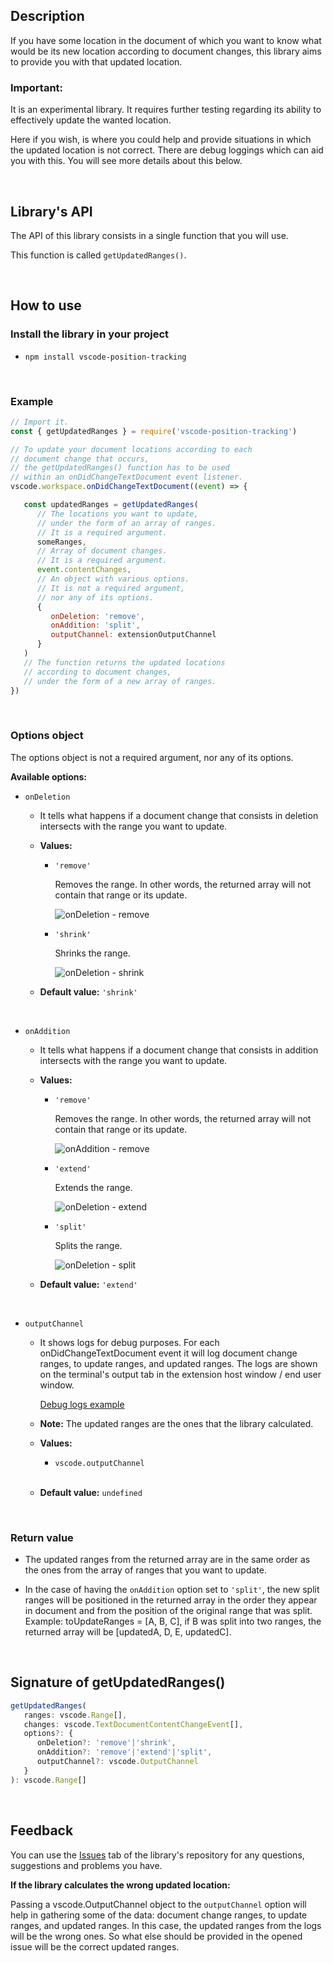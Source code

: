 ## Description

If you have some location in the document of which you want to know what would be its new location according to document changes, this library aims to provide you with that updated location.

### Important: 
It is an experimental library. It requires further testing regarding its ability to effectively update the wanted location.

Here if you wish, is where you could help and provide situations in which the updated location is not correct. There are debug loggings which can aid you with this. You will see more details about this below.

<br>

## Library's API

The API of this library consists in a single function that you will use.

This function is called `getUpdatedRanges()`.

<br>

## How to use

### Install the library in your project

- `npm install vscode-position-tracking`

<br>

### Example

```javascript
// Import it.
const { getUpdatedRanges } = require('vscode-position-tracking')

// To update your document locations according to each
// document change that occurs,
// the getUpdatedRanges() function has to be used 
// within an onDidChangeTextDocument event listener.
vscode.workspace.onDidChangeTextDocument((event) => {

   const updatedRanges = getUpdatedRanges(
      // The locations you want to update,
      // under the form of an array of ranges.
      // It is a required argument.
      someRanges,
      // Array of document changes.
      // It is a required argument.
      event.contentChanges,
      // An object with various options.
      // It is not a required argument,
      // nor any of its options.
      { 
         onDeletion: 'remove',
         onAddition: 'split',
         outputChannel: extensionOutputChannel
      }
   ) 
   // The function returns the updated locations
   // according to document changes,
   // under the form of a new array of ranges.
})
```

<br>

### Options object
The options object is not a required argument, nor any of its options.

**Available options:**

- ```onDeletion```

	- It tells what happens if a document change that consists in deletion intersects with the range you want to update.

	- **Values:**

		- ```'remove'```

			Removes the range. In other words, the returned array will not contain that range or its update.

			![onDeletion - remove](https://media.giphy.com/media/v1.Y2lkPTc5MGI3NjExdXN3b2RqZmtudmlqdHIwbWUxNmRxejg2N2M1OGFpY2dvaXdieWZ6cyZlcD12MV9pbnRlcm5hbF9naWZfYnlfaWQmY3Q9Zw/2sSfY9JKzziEx24x7V/giphy.gif)

		- ```'shrink'```

			Shrinks the range.

			![onDeletion - shrink](https://media.giphy.com/media/v1.Y2lkPTc5MGI3NjExdWNhb283MXBvcHZwZmI5bnZsOGRmYnV5dmhraWpmcDBxbHJ4aXo5MSZlcD12MV9pbnRlcm5hbF9naWZfYnlfaWQmY3Q9Zw/f4QIR9IO7wwozksuuG/giphy.gif)

	- **Default value:** ```'shrink'```

<br>

- ```onAddition```

	- It tells what happens if a document change that consists in addition intersects with the range you want to update.

	- **Values:**

		- ```'remove'```

			Removes the range. In other words, the returned array will not contain that range or its update.

			![onAddition - remove](https://media.giphy.com/media/v1.Y2lkPTc5MGI3NjExc3E5YjNzYmFrMTZjcHdkNWZ1a2dyemlkOXU0NWpxcXpndmE5Zm55cCZlcD12MV9pbnRlcm5hbF9naWZfYnlfaWQmY3Q9Zw/dBJi0ILJwyfbVpCmZI/giphy.gif)
			
		- ```'extend'```

			Extends the range.

			![onDeletion - extend](https://media.giphy.com/media/v1.Y2lkPTc5MGI3NjExeHFldDczYzVocnVrZG5tY3RoenJrNzBwbWhjdXowbTJnaHZ0N2huNiZlcD12MV9pbnRlcm5hbF9naWZfYnlfaWQmY3Q9Zw/cJw0A37IKb4iwVkQXQ/giphy.gif)

		- ```'split'```

			Splits the range.

			![onDeletion - split](https://media.giphy.com/media/v1.Y2lkPTc5MGI3NjExenkwdDE2OXAyajVxcmQwOTB1eHd2aXF2dmZ1aTEzYnp1amR1anVpNiZlcD12MV9pbnRlcm5hbF9naWZfYnlfaWQmY3Q9Zw/zNIbL1extQDatz6Fav/giphy.gif)

	- **Default value:** ```'extend'```

<br>

- ```outputChannel```

	- It shows logs for debug purposes. For each onDidChangeTextDocument event it will log document change ranges, to update ranges, and updated ranges. The logs are shown on the terminal's output tab in the extension host window / end user window.
	
		[Debug logs example](https://drive.google.com/file/d/15jn8KgiYN9JcnVbSgmdnui5lAJ4rr9EM/view?usp=sharing)

	- **Note:**  The updated ranges are the ones that the library calculated.

	- **Values:**

		- ```vscode.outputChannel```

		<br>

	- **Default value:** ```undefined```

<br>
	
### Return value

- The updated ranges from the returned array are in the same order as the ones from the array of ranges that you want to update.

- In the case of having the ```onAddition``` option set to ```'split'```, the new split ranges will be positioned in the returned array in the order they appear in document and from the position of the original range that was split. Example: toUpdateRanges = [A, B, C], if B was split into two ranges, the returned array will be [updatedA, D, E, updatedC].



<br>

## Signature of getUpdatedRanges()

```javascript
getUpdatedRanges(
   ranges: vscode.Range[],
   changes: vscode.TextDocumentContentChangeEvent[],
   options?: {
      onDeletion?: 'remove'|'shrink',
      onAddition?: 'remove'|'extend'|'split',
      outputChannel?: vscode.OutputChannel
   }
): vscode.Range[]
```

<br>

## Feedback

You can use the [Issues](https://github.com/srares13/vscode-position-tracking/issues) tab of the library's repository for any questions, suggestions and problems you have.

**If the library calculates the wrong updated location:**

Passing a vscode.OutputChannel object to the ```outputChannel``` option will help in gathering some of the data: document change ranges, to update ranges, and updated ranges. In this case, the updated ranges from the logs will be the wrong ones. So what else should be provided in the opened issue will be the correct updated ranges.
